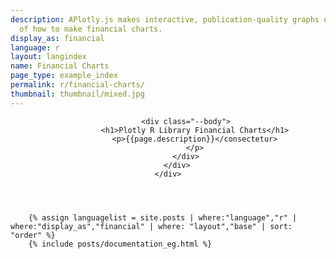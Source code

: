 ```yaml
---
description: APlotly.js makes interactive, publication-quality graphs online. Examples
  of how to make financial charts.
display_as: financial
language: r
layout: langindex
name: Financial Charts
page_type: example_index
permalink: r/financial-charts/
thumbnail: thumbnail/mixed.jpg
---
```


<header class="--welcome">
	<div class="--welcome-body">
		<!--div.--wrap-inner-->
		<div class="--title">
			
			<div class="--body">
				<h1>Plotly R Library Financial Charts</h1>
				<p>{{page.description}}</consectetur>
				</p>
			</div>
		</div>
	</div>
</header>

		{% assign languagelist = site.posts | where:"language","r" | where:"display_as","financial" | where: "layout","base" | sort: "order" %}
        {% include posts/documentation_eg.html %}